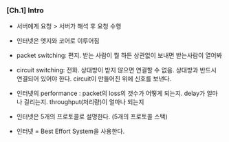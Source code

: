 ### [Ch.1] Intro

- 서버에게 요청 > 서버가 해석 후 요청 수행
- 인터넷은 엣지와 코어로 이루어짐

- packet switching: 편지. 받는 사람이 뭘 하든 상관없이 보내면 받는사람이 열어봐
- circuit switching: 전화. 상대방이 받지 않으면 연결할 수 없음. 상대방과 반드시 연결되어 있어야 한다. circuit이 만들어진 위에 신호를 보낸다.

- 인터넷의 performance : packet의 loss의 갯수가 어떻게 되는지. delay가 얼마나 걸리는지. throughput(처리량)이 얼마나 되는지

- 인터넷은 5개의 프로토콜로 설명한다. (5개의 프로토콜 스택)

- 인터넷 = Best Effort System을 사용한다.



 

